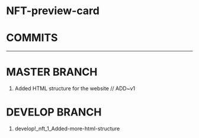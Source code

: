 # NFT-preview-card

# COMMITS
-----------------------------

# MASTER BRANCH

1. Added HTML structure for the website // ADD~v1


# DEVELOP BRANCH

1. develop!_nft_1_Added-more-html-structure

